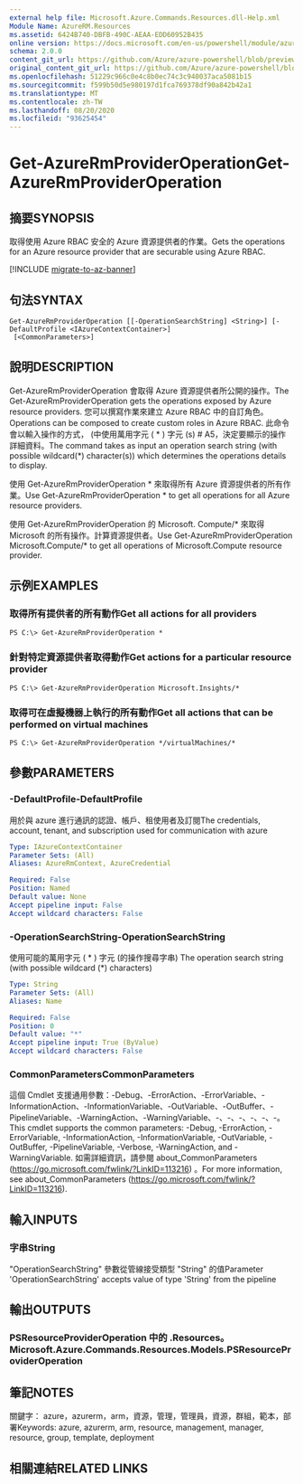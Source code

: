 ```yaml
---
external help file: Microsoft.Azure.Commands.Resources.dll-Help.xml
Module Name: AzureRM.Resources
ms.assetid: 6424B740-DBFB-490C-AEAA-EDD60952B435
online version: https://docs.microsoft.com/en-us/powershell/module/azurerm.resources/get-azurermprovideroperation
schema: 2.0.0
content_git_url: https://github.com/Azure/azure-powershell/blob/preview/src/ResourceManager/Resources/Commands.Resources/help/Get-AzureRmProviderOperation.md
original_content_git_url: https://github.com/Azure/azure-powershell/blob/preview/src/ResourceManager/Resources/Commands.Resources/help/Get-AzureRmProviderOperation.md
ms.openlocfilehash: 51229c966c0e4c8b0ec74c3c940037aca5081b15
ms.sourcegitcommit: f599b50d5e980197d1fca769378df90a842b42a1
ms.translationtype: MT
ms.contentlocale: zh-TW
ms.lasthandoff: 08/20/2020
ms.locfileid: "93625454"
---
```

# <span data-ttu-id="2c54f-101">Get-AzureRmProviderOperation</span><span class="sxs-lookup"><span data-stu-id="2c54f-101">Get-AzureRmProviderOperation</span></span>

## <span data-ttu-id="2c54f-102">摘要</span><span class="sxs-lookup"><span data-stu-id="2c54f-102">SYNOPSIS</span></span>
<span data-ttu-id="2c54f-103">取得使用 Azure RBAC 安全的 Azure 資源提供者的作業。</span><span class="sxs-lookup"><span data-stu-id="2c54f-103">Gets the operations for an Azure resource provider that are securable using Azure RBAC.</span></span>

[!INCLUDE [migrate-to-az-banner](../../includes/migrate-to-az-banner.md)]

## <span data-ttu-id="2c54f-104">句法</span><span class="sxs-lookup"><span data-stu-id="2c54f-104">SYNTAX</span></span>

```
Get-AzureRmProviderOperation [[-OperationSearchString] <String>] [-DefaultProfile <IAzureContextContainer>]
 [<CommonParameters>]
```

## <span data-ttu-id="2c54f-105">說明</span><span class="sxs-lookup"><span data-stu-id="2c54f-105">DESCRIPTION</span></span>
<span data-ttu-id="2c54f-106">Get-AzureRmProviderOperation 會取得 Azure 資源提供者所公開的操作。</span><span class="sxs-lookup"><span data-stu-id="2c54f-106">The Get-AzureRmProviderOperation gets the operations exposed by Azure resource providers.</span></span>
<span data-ttu-id="2c54f-107">您可以撰寫作業來建立 Azure RBAC 中的自訂角色。</span><span class="sxs-lookup"><span data-stu-id="2c54f-107">Operations can be composed to create custom roles in Azure RBAC.</span></span>
<span data-ttu-id="2c54f-108">此命令會以輸入操作的方式， (中使用萬用字元 ( \* ) 字元 (s) # A5，決定要顯示的操作詳細資料。</span><span class="sxs-lookup"><span data-stu-id="2c54f-108">The command takes as input an operation search string (with possible wildcard(\*) character(s)) which determines the operations details to display.</span></span>

<span data-ttu-id="2c54f-109">使用 Get-AzureRmProviderOperation \* 來取得所有 Azure 資源提供者的所有作業。</span><span class="sxs-lookup"><span data-stu-id="2c54f-109">Use Get-AzureRmProviderOperation \* to get all operations for all Azure resource providers.</span></span>

<span data-ttu-id="2c54f-110">使用 Get-AzureRmProviderOperation 的 Microsoft. Compute/\* 來取得 Microsoft 的所有操作。計算資源提供者。</span><span class="sxs-lookup"><span data-stu-id="2c54f-110">Use Get-AzureRmProviderOperation Microsoft.Compute/\* to get all operations of Microsoft.Compute resource provider.</span></span>

## <span data-ttu-id="2c54f-111">示例</span><span class="sxs-lookup"><span data-stu-id="2c54f-111">EXAMPLES</span></span>

### <span data-ttu-id="2c54f-112">取得所有提供者的所有動作</span><span class="sxs-lookup"><span data-stu-id="2c54f-112">Get all actions for all providers</span></span>
```
PS C:\> Get-AzureRmProviderOperation *
```

### <span data-ttu-id="2c54f-113">針對特定資源提供者取得動作</span><span class="sxs-lookup"><span data-stu-id="2c54f-113">Get actions for a particular resource provider</span></span>
```
PS C:\> Get-AzureRmProviderOperation Microsoft.Insights/*
```

### <span data-ttu-id="2c54f-114">取得可在虛擬機器上執行的所有動作</span><span class="sxs-lookup"><span data-stu-id="2c54f-114">Get all actions that can be performed on virtual machines</span></span>
```
PS C:\> Get-AzureRmProviderOperation */virtualMachines/*
```

## <span data-ttu-id="2c54f-115">參數</span><span class="sxs-lookup"><span data-stu-id="2c54f-115">PARAMETERS</span></span>

### <span data-ttu-id="2c54f-116">-DefaultProfile</span><span class="sxs-lookup"><span data-stu-id="2c54f-116">-DefaultProfile</span></span>
<span data-ttu-id="2c54f-117">用於與 azure 進行通訊的認證、帳戶、租使用者及訂閱</span><span class="sxs-lookup"><span data-stu-id="2c54f-117">The credentials, account, tenant, and subscription used for communication with azure</span></span>

```yaml
Type: IAzureContextContainer
Parameter Sets: (All)
Aliases: AzureRmContext, AzureCredential

Required: False
Position: Named
Default value: None
Accept pipeline input: False
Accept wildcard characters: False
```

### <span data-ttu-id="2c54f-118">-OperationSearchString</span><span class="sxs-lookup"><span data-stu-id="2c54f-118">-OperationSearchString</span></span>
<span data-ttu-id="2c54f-119">使用可能的萬用字元 ( \* ) 字元 (的操作搜尋字串) </span><span class="sxs-lookup"><span data-stu-id="2c54f-119">The operation search string (with possible wildcard (\*) characters)</span></span>

```yaml
Type: String
Parameter Sets: (All)
Aliases: Name

Required: False
Position: 0
Default value: "*"
Accept pipeline input: True (ByValue)
Accept wildcard characters: False
```

### <span data-ttu-id="2c54f-120">CommonParameters</span><span class="sxs-lookup"><span data-stu-id="2c54f-120">CommonParameters</span></span>
<span data-ttu-id="2c54f-121">這個 Cmdlet 支援通用參數：-Debug、-ErrorAction、-ErrorVariable、-InformationAction、-InformationVariable、-OutVariable、-OutBuffer、-PipelineVariable、-WarningAction、-WarningVariable、-、-、-、-、-、-。</span><span class="sxs-lookup"><span data-stu-id="2c54f-121">This cmdlet supports the common parameters: -Debug, -ErrorAction, -ErrorVariable, -InformationAction, -InformationVariable, -OutVariable, -OutBuffer, -PipelineVariable, -Verbose, -WarningAction, and -WarningVariable.</span></span> <span data-ttu-id="2c54f-122">如需詳細資訊，請參閱 about_CommonParameters (https://go.microsoft.com/fwlink/?LinkID=113216) 。</span><span class="sxs-lookup"><span data-stu-id="2c54f-122">For more information, see about_CommonParameters (https://go.microsoft.com/fwlink/?LinkID=113216).</span></span>

## <span data-ttu-id="2c54f-123">輸入</span><span class="sxs-lookup"><span data-stu-id="2c54f-123">INPUTS</span></span>

### <span data-ttu-id="2c54f-124">字串</span><span class="sxs-lookup"><span data-stu-id="2c54f-124">String</span></span>
<span data-ttu-id="2c54f-125">"OperationSearchString" 參數從管線接受類型 "String" 的值</span><span class="sxs-lookup"><span data-stu-id="2c54f-125">Parameter 'OperationSearchString' accepts value of type 'String' from the pipeline</span></span>

## <span data-ttu-id="2c54f-126">輸出</span><span class="sxs-lookup"><span data-stu-id="2c54f-126">OUTPUTS</span></span>

### <span data-ttu-id="2c54f-127">PSResourceProviderOperation 中的 .Resources。</span><span class="sxs-lookup"><span data-stu-id="2c54f-127">Microsoft.Azure.Commands.Resources.Models.PSResourceProviderOperation</span></span>

## <span data-ttu-id="2c54f-128">筆記</span><span class="sxs-lookup"><span data-stu-id="2c54f-128">NOTES</span></span>
<span data-ttu-id="2c54f-129">關鍵字： azure，azurerm，arm，資源，管理，管理員，資源，群組，範本，部署</span><span class="sxs-lookup"><span data-stu-id="2c54f-129">Keywords: azure, azurerm, arm, resource, management, manager, resource, group, template, deployment</span></span>

## <span data-ttu-id="2c54f-130">相關連結</span><span class="sxs-lookup"><span data-stu-id="2c54f-130">RELATED LINKS</span></span>
